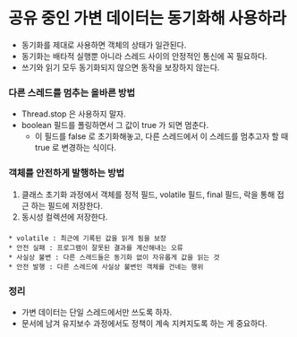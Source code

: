 # 공유 중인 가변 데이터는 동기화해 사용하라

* 동기화를 제대로 사용하면 객체의 상태가 일관된다.
* 동기화는 배타적 실행뿐 아니라 스레드 사이의 안정적인 통신에 꼭 필요하다.
* 쓰기와 읽기 모두 동기화되지 않으면 동작을 보장하지 않는다.

### 다른 스레드를 멈추는 올바른 방법
* Thread.stop 은 사용하지 말자. 
* boolean 필드를 폴링하면서 그 값이 true 가 되면 멈춘다. 
  * 이 필드를 false 로 초기화해놓고, 다른 스레드에서 이 스레드를 멈추고자 할 때 true 로 변경하는 식이다.

### 객체를 안전하게 발행하는 방법
1. 클래스 초기화 과정에서 객체를 정적 필드, volatile 필드, final 필드, 락을 통해 접근 하는 필드에 저장한다.
2. 동시성 컬렉션에 저장한다.

####
    * volatile : 최근에 기록된 값을 읽게 됨을 보장
    * 안전 실패 : 프로그램이 잘못된 결과를 계산해내는 오류
    * 사실상 불변 : 다른 스레드들은 동기화 없이 자유롭게 값을 읽는 것
    * 안전 발행 : 다른 스레드에 사실상 불변인 객체를 건네는 행위

### 정리
* 가변 데이터는 단일 스레드에서만 쓰도록 하자.
* 문서에 남겨 유지보수 과정에서도 정책이 계속 지켜지도록 하는 게 중요하다.